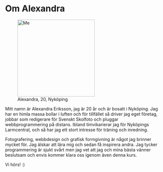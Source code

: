 Om Alexandra
==================================== 
<figure class='right border center'> 
    <img src='img/me/me.jpg' alt='Me' height='250'> 
    <figcaption> 
        Alexandra, 20, Nyköping
    </figcaption> 
</figure> 

Mitt namn är Alexandra Eriksson, jag är 20 år och är bosatt i Nyköping. Jag har en himla massa bollar i luften och för tillfället så driver jag eget företag, 
jobbar som redigerare för Svenskt Skolfoto och pluggar webbprogrammering på distans. Ibland timvikarierar jag för Nyköpings Larmcentral, 
och så har jag ett stort intresse för träning och inredning.

Fotografering, webbdesign och grafisk formgivning är något jag brinner mycket för. Jag älskar att lära mig och sedan få inspirera andra. 
Jag tycker programmering är sjukt svårt men jag vet att jag och mina bästa vänner beslutsam och envis kommer klara oss igenom även denna kurs.

Vi hörs! :)

